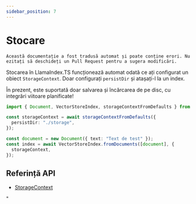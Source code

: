 ```yaml
---
sidebar_position: 7
---
```


# Stocare

`Această documentație a fost tradusă automat și poate conține erori. Nu ezitați să deschideți un Pull Request pentru a sugera modificări.`

Stocarea în LlamaIndex.TS funcționează automat odată ce ați configurat un obiect `StorageContext`. Doar configurați `persistDir` și atașați-l la un index.

În prezent, este suportată doar salvarea și încărcarea de pe disc, cu integrări viitoare planificate!

```typescript
import { Document, VectorStoreIndex, storageContextFromDefaults } from "./src";

const storageContext = await storageContextFromDefaults({
  persistDir: "./storage",
});

const document = new Document({ text: "Text de test" });
const index = await VectorStoreIndex.fromDocuments([document], {
  storageContext,
});
```

## Referință API

- [StorageContext](../../api/interfaces/StorageContext.md)

"
